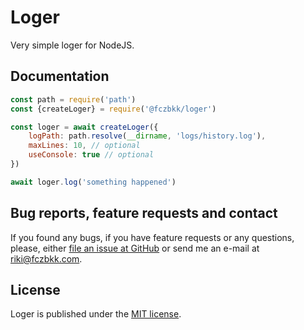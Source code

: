 # Loger

Very simple loger for NodeJS.

## Documentation

```javascript
const path = require('path')
const {createLoger} = require('@fczbkk/loger')

const loger = await createLoger({
    logPath: path.resolve(__dirname, 'logs/history.log'),
    maxLines: 10, // optional
    useConsole: true // optional
})

await loger.log('something happened')
```

## Bug reports, feature requests and contact

If you found any bugs, if you have feature requests or any questions, please, either [file an issue at GitHub](https://github.com/fczbkk/loger/issues) or send me an e-mail at <a href="mailto:riki@fczbkk.com">riki@fczbkk.com</a>.

## License

Loger is published under the [MIT license](https://github.com/fczbkk/loger/blob/master/LICENSE).
